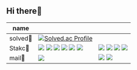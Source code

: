 ## Hi there💙

<!-- solved -->


|name| | |
|-|---|-|
|solved💚 |[![Solved.ac Profile](http://mazassumnida.wtf/api/v2/generate_badge?boj=kaze321)](https://solved.ac/kaze321/)| | 
|Stakc🤍| <img src="https://img.shields.io/badge/Java-025E8C?style=flat&logo=Java&logoColor=025E8C"/> <img src="https://img.shields.io/badge/Python-3776AB?style=flat&logo=Python&logoColor=white"> <img src="https://img.shields.io/badge/javascript-F7DF1E?style=flat&logo=javascript&logoColor=black"> <img src="https://img.shields.io/badge/jquery-0769AD?style=flat&logo=jquery&logoColor=white"> <img src="https://img.shields.io/badge/Ajax-2c83b9?style=flat&logo=Ajax&logoColor=white"> <img src="https://img.shields.io/badge/react-61DAFB?style=flat&logo=react&logoColor=black">|<img src="https://img.shields.io/badge/Eclipse-2C2255?style=flat&logo=Eclipse%20IDE&logoColor=white"> <img src="https://img.shields.io/badge/oracle-F80000?style=flat&logo=oracle&logoColor=white"> <img src="https://img.shields.io/badge/apache tomcat-F8DC75?style=flat&logo=apachetomcat&logoColor=white"> <img src="https://img.shields.io/badge/Spring-6DB33F?style=flat&logo=Spring&logoColor=white"> |
|mail💙| <img src="https://img.shields.io/badge/eunsong.ryu@gmail.com-D14836?style=flat&logo=gmail&logoColor=white&color=blue">| <img src="https://img.shields.io/badge/git-F05032?style=flat&logo=git&logoColor=white"> <a href="https://github.com/Resong123456"> <img src="https://img.shields.io/badge/github-%23121011.svg?style=flat&logo=github&logoColor=white"> </a> |

<!--
**Resong123456/Resong123456** is a ✨ _special_ ✨ repository because its `README.md` (this file) appears on your GitHub profile.

Here are some ideas to get you started:

- 🔭 I’m currently working on ...
- 🌱 I’m currently learning ...
- 👯 I’m looking to collaborate on ...
- 🤔 I’m looking for help with ...
- 💬 Ask me about ...
- 📫 How to reach me: ...
- 😄 Pronouns: ...
- ⚡ Fun fact: ...
-->
